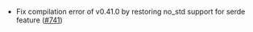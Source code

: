 - Fix compilation error of v0.41.0 by restoring no_std support for serde
  feature ([#741](https://github.com/cosmos/ibc-rs/issues/741))
